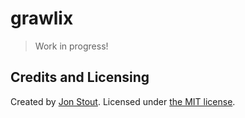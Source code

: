 grawlix
=======
> Work in progress!

## Credits and Licensing

Created by [Jon Stout](http://www.jonstout.net). Licensed under [the MIT license](http://opensource.org/licenses/MIT).